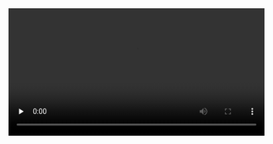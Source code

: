 <video id="video" width="100%" controls="controls" preload="none" >
    <source id="mp4" src="http://legendary.cdn.play8.io/learnpython/video/D1-Variable-integer-floatingpoint-mathematicaloperation.mp4" type="video/mp4">
</video>